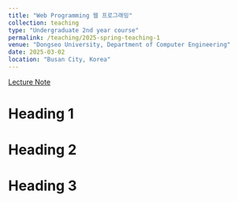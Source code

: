 ```yaml
---
title: "Web Programming 웹 프로그래밍"
collection: teaching
type: "Undergraduate 2nd year course"
permalink: /teaching/2025-spring-teaching-1
venue: "Dongseo University, Department of Computer Engineering"
date: 2025-03-02
location: "Busan City, Korea"
---
```


[Lecture Note](https://docs.google.com/document/d/1DIelqz13KJvWNonWlFONPavD1nXrXkX4ZjFuor0YFng/edit?tab=t.0)

Heading 1
======

Heading 2
======

Heading 3
======
